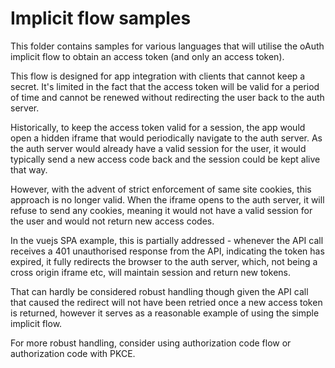 # Implicit flow samples

This folder contains samples for various languages that will utilise the oAuth implicit flow to obtain an access token (and only an access token).

This flow is designed for app integration with clients that cannot keep a secret. It's limited in the fact that the access token will be valid for a period of time and cannot be renewed without redirecting the user back to the auth server.

Historically, to keep the access token valid for a session, the app would open a hidden iframe that would periodically navigate to the auth server. As the auth server would already have a valid session for the user, it would typically send a new access code back and the session could be kept alive that way.

However, with the advent of strict enforcement of same site cookies, this approach is no longer valid. When the iframe opens to the auth server, it will refuse to send any cookies, meaning it would not have a valid session for the user and would not return new access codes.

In the vuejs SPA example, this is partially addressed - whenever the API call receives a 401 unauthorised response from the API, indicating the token has expired, it fully redirects the browser to the auth server, which, not being a cross origin iframe etc, will maintain session and return new tokens.

That can hardly be considered robust handling though given the API call that caused the redirect will not have been retried once a new access token is returned, however it serves as a reasonable example of using the simple implicit flow.

For more robust handling, consider using authorization code flow or authorization code with PKCE.

